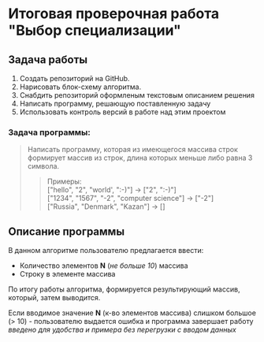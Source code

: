 # Итоговая проверочная работа "Выбор специализации"

## Задача работы

1. Создать репозиторий на GitHub.
2. Нарисовать блок-схему алгоритма.
3. Снабдить репозиторий оформленым текстовым описанием решения
4. Написать программу, решающую поставленную задачу
5. Использовать контроль версий в работе над этим проектом

### Задача программы:
> Написать программу, которая из имеющегося массива строк формирует массив из строк, длина которых меньше либо равна 3 символа.
>> Примеры:  
["hello", "2", "world', ":-)"] -> ["2", ":-)"]  
["1234", "1567", "-2", "computer science"] -> ["-2"]  
["Russia", "Denmark", "Kazan"] -> []

## Описание программы

В данном алгоритме пользователю предлагается ввести:
* Количество элементов **N** (*не больше 10*) массива
* Строку в элементе массива

По итогу работы алгоритма, формируется результирующий массив, который, затем выводится.

Если вводимое значение **N** (к-во элементов массива) слишком большое (> 10) - пользователю выдается ошибка и программа завершает работу 
    *введено для удобства и примера без перегрузки с вводом данных*